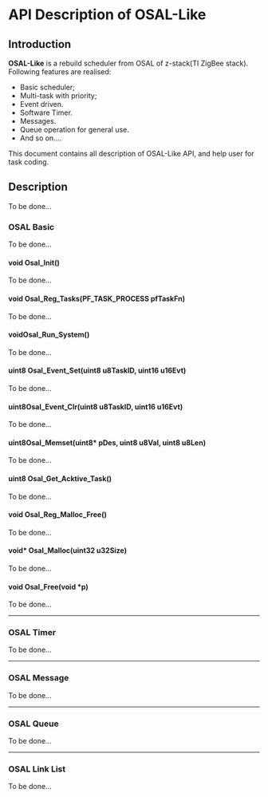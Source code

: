 # API Description of OSAL-Like

## Introduction
**OSAL-Like** is a rebuild scheduler from OSAL of z-stack(TI ZigBee stack). Following features are realised:
- Basic scheduler;
- Multi-task with priority;
- Event driven.
- Software Timer.
- Messages.
- Queue operation for general use.
- And so on....   

This document contains all description of OSAL-Like API, and help user for task coding.

## Description
To be done...
### OSAL Basic
To be done...
#### void Osal_Init()
To be done...
#### void Osal_Reg_Tasks(PF_TASK_PROCESS pfTaskFn)
To be done...
#### voidOsal_Run_System()
To be done...
#### uint8 Osal_Event_Set(uint8 u8TaskID, uint16 u16Evt)
To be done...
#### uint8Osal_Event_Clr(uint8 u8TaskID, uint16 u16Evt)
To be done...
#### uint8Osal_Memset(uint8* pDes, uint8 u8Val, uint8 u8Len)
To be done...
#### uint8 Osal_Get_Acktive_Task()
To be done...
#### void Osal_Reg_Malloc_Free()
To be done...
#### void* Osal_Malloc(uint32 u32Size)
To be done...
#### void Osal_Free(void *p)
To be done...   

------------   

### OSAL Timer
To be done...   

------------   

### OSAL Message
To be done...   

------------   

### OSAL Queue
To be done...   

-------------   

### OSAL Link List
To be done...
